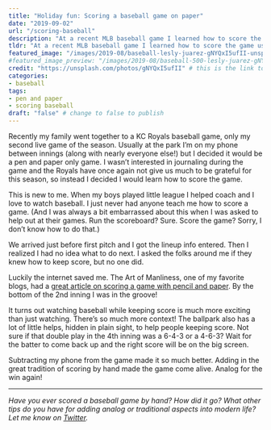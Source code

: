 ```yaml
---
title: "Holiday fun: Scoring a baseball game on paper"
date: "2019-09-02"
url: "/scoring-baseball"
description: "At a recent MLB baseball game I learned how to score the game using paper and pencil. It made the game come alive in a way that I've never experienced before. Highly recommended!"
tldr: "At a recent MLB baseball game I learned how to score the game using paper and pencil. It made the game come alive in a way that I've never experienced before. Highly recommended!"
featured_image: "/images/2019-08/baseball-lesly-juarez-gNYQxI5ufII-unsplash.jpg" # default width is 1280, path starts with "img/whatever.ext"
#featured_image_preview: "/images/2019-08/baseball-500-lesly-juarez-gNYQxI5ufII-unsplash.jpeg" # default size should be 500x500, path starts with "img/whatever.ext"
credit: "https://unsplash.com/photos/gNYQxI5ufII" # this is the link to the page the image came from 
categories:
- baseball
tags: 
- pen and paper
- scoring baseball
draft: "false" # change to false to publish
---
```


Recently my family went together to a KC Royals baseball game, only my second live game of the season. Usually at the park I’m on my phone between innings (along with nearly everyone else!) but I decided it would be a pen and paper only game. I wasn’t interested in journaling during the game and the Royals have once again not give us much to be grateful for this season, so instead I decided I would learn how to score the game.

This is new to me. When my boys played little league I helped coach and I love to watch baseball. I just never had anyone teach me how to score a game. (And I was always a bit embarrassed about this when I was asked to help out at their games. Run the scoreboard? Sure. Score the game? Sorry, I don’t know how to do that.) 

We arrived just before first pitch and I got the lineup info entered. Then I realized I had no idea what to do next. I asked the folks around me if they knew how to keep score, but no one did. 

Luckily the internet saved me. The Art of Manliness, one of my favorite blogs, had a [great article on scoring a game with pencil and paper](https://www.artofmanliness.com/articles/how-to-score-a-baseball-game-with-pencil-and-paper/). By the bottom of the 2nd inning I was in the groove!

It turns out watching baseball while keeping score is much more exciting than just watching. There’s so much more context! The ballpark also has a lot of little helps, hidden in plain sight, to help people keeping score. Not sure if that double play in the 4th inning was a 6-4-3 or a 4-6-3? Wait for the batter to come back up and the right score will be on the big screen. 

Subtracting my phone from the game made it so much better. Adding in the great tradition of scoring by hand made the game come alive. Analog for the win again!

---

*Have you ever scored a baseball game by hand? How did it go? What other tips do you have for adding analog or traditional aspects into modern life? Let me know on [Twitter](https://twitter.com/adamtervort/).*